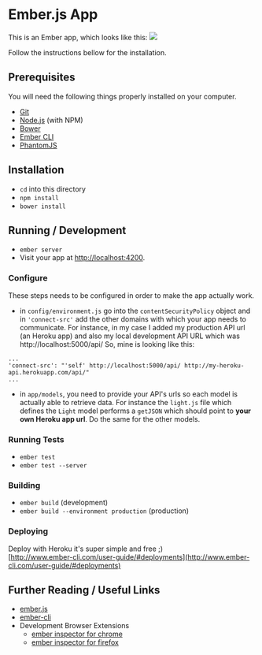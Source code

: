 # Ember.js App

This is an Ember app, which looks like this: 
![](http://www.return-false.com/content/images/2015/10/plant-sensors-UI.jpg)

Follow the instructions bellow for the installation.

## Prerequisites

You will need the following things properly installed on your computer.

* [Git](http://git-scm.com/)
* [Node.js](http://nodejs.org/) (with NPM)
* [Bower](http://bower.io/)
* [Ember CLI](http://www.ember-cli.com/)
* [PhantomJS](http://phantomjs.org/)

## Installation

* `cd` into this directory
* `npm install`
* `bower install`

## Running / Development

* `ember server`
* Visit your app at [http://localhost:4200](http://localhost:4200).

### Configure

These steps needs to be configured in order to make the app actually work.

* in `config/environment.js` go into the `contentSecurityPolicy` object and in `'connect-src'` add the other domains with which your app needs to communicate. For instance, in my case I added my production API url (an Heroku app) and also my local development API URL which was http://localhost:5000/api/
So, mine is looking like this: 
```
...
'connect-src': "'self' http://localhost:5000/api/ http://my-heroku-api.herokuapp.com/api/"
...
```
* in `app/models`, you need to provide your API's urls so each model is actually able to retrieve data. For instance the `light.js` file which defines the `Light` model performs a `getJSON` which should point to **your own Heroku app url**. Do the same for the other models.

### Running Tests

* `ember test`
* `ember test --server`

### Building

* `ember build` (development)
* `ember build --environment production` (production)

### Deploying

Deploy with Heroku it's super simple and free ;)  
[http://www.ember-cli.com/user-guide/#deployments](http://www.ember-cli.com/user-guide/#deployments)

## Further Reading / Useful Links

* [ember.js](http://emberjs.com/)
* [ember-cli](http://www.ember-cli.com/)
* Development Browser Extensions
  * [ember inspector for chrome](https://chrome.google.com/webstore/detail/ember-inspector/bmdblncegkenkacieihfhpjfppoconhi)
  * [ember inspector for firefox](https://addons.mozilla.org/en-US/firefox/addon/ember-inspector/)

